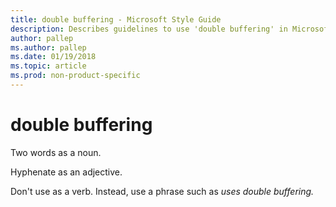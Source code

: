 ```yaml
---
title: double buffering - Microsoft Style Guide
description: Describes guidelines to use 'double buffering' in Microsoft documents, and provides alternate examples.
author: pallep
ms.author: pallep
ms.date: 01/19/2018
ms.topic: article
ms.prod: non-product-specific
---
```


# double buffering

Two words as a noun. 

Hyphenate as an adjective. 

Don't use as a verb. Instead, use a phrase such as *uses double buffering*<em>.</em>
